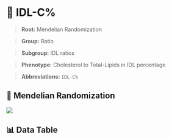 # 🧪 IDL-C%

> **Root:** Mendelian Randomization

> **Group:** Ratio  

> **Subgroup:** IDL ratios

> **Phenotype:** Cholesterol to Total-Lipids in IDL percentage  

> **Abbreviations:** `IDL-C%`

## 🧬 Mendelian Randomization  

<img src="/MR/Figures/Inverse/IDLhengxianCbaifenhao.png"/>


## 📊 Data Table


<CsvTableMRI src="/MR/Data/Inverse/IDLhengxianCbaifenhao.csv"/>
